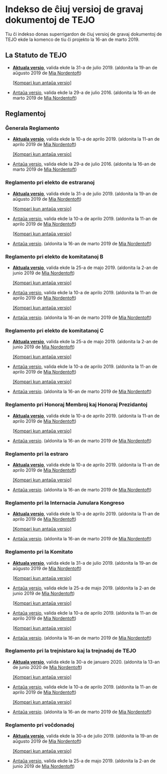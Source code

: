 # Indekso de ĉiuj versioj de gravaj dokumentoj de TEJO
Tiu ĉi indekso donas superrigardon de ĉiuj versioj de gravaj dokumentoj de TEJO ekde la komenco de tiu ĉi projekto la 16-an de marto 2019.

## La Statuto de TEJO
- [**Aktuala versio**](https://github.com/tejoesperanto/dokumentoj/blob/da6032d05f8a3100771f76fe1b6605e3d279dbd9/dok/Statuto.md), valida ekde la 31-a de julio 2019. (aldonita la 19-an de aŭgusto 2019 de [Mia Nordentoft](https://github.com/miestasmia))

  [[Kompari kun antaŭa versio]](https://github.com/tejoesperanto/dokumentoj/commit/da6032d05f8a3100771f76fe1b6605e3d279dbd9?short_path=e67cc33#diff-e67cc33f14cd7749c047281cca641bb5)

- [Antaŭa versio](https://github.com/tejoesperanto/dokumentoj/blob/3864a247d3fb31bf609f17bc2d13cf0a42efc989/dok/Statuto.md), valida ekde la 29-a de julio 2016. (aldonita la 16-an de marto 2019 de [Mia Nordentoft](https://github.com/miestasmia))

## Reglamentoj
### Ĝenerala Reglamento
- [**Aktuala versio**](https://github.com/tejoesperanto/dokumentoj/blob/cb6e0e5a3c6131c5ab749db372f9640ea88ea704/dok/Reglamentoj/Ĝenerala%20Reglamento.md), valida ekde la 10-a de aprilo 2019. (aldonita la 11-an de aprilo 2019 de [Mia Nordentoft](https://github.com/miestasmia))

  [[Kompari kun antaŭa versio]](https://github.com/tejoesperanto/dokumentoj/commit/cb6e0e5a3c6131c5ab749db372f9640ea88ea704?diff=unified&short_path=bff4f32#diff-bff4f32c5d9b267bf756772df6e88e11)

- [Antaŭa versio](https://github.com/tejoesperanto/dokumentoj/blob/2fb114a8d1febdca3c7edab6919a683a1d5e03e9/dok/Reglamentoj/Ĝenerala%20Reglamento.md), valida ekde la 29-a de julio 2016. (aldonita la 16-an de marto 2019 de [Mia Nordentoft](https://github.com/miestasmia))

### Reglamento pri elekto de estraranoj
- [**Aktuala versio**](https://github.com/tejoesperanto/dokumentoj/blob/da6032d05f8a3100771f76fe1b6605e3d279dbd9/dok/Reglamentoj/Reglamento%20pri%20elekto%20de%20estraranoj.md), valida ekde la 31-a de julio 2019. (aldonita la 19-an de aŭgusto 2019 de [Mia Nordentoft](https://github.com/miestasmia))

  [[Kompari kun antaŭa versio]](https://github.com/tejoesperanto/dokumentoj/commit/da6032d05f8a3100771f76fe1b6605e3d279dbd9?short_path=37a2644#diff-37a264402a9d15b1806f353cf3504842)

- [Antaŭa versio](https://github.com/tejoesperanto/dokumentoj/blob/cb6e0e5a3c6131c5ab749db372f9640ea88ea704/dok/Reglamentoj/Reglamento%20pri%20elekto%20de%20estraranoj.md), valida ekde la 10-a de aprilo 2019. (aldonita la 11-an de aprilo 2019 de [Mia Nordentoft](https://github.com/miestasmia))

  [[Kompari kun antaŭa versio]](https://github.com/tejoesperanto/dokumentoj/commit/cb6e0e5a3c6131c5ab749db372f9640ea88ea704?diff=unified&short_path=37a2644#diff-37a264402a9d15b1806f353cf3504842)

- [Antaŭa versio](https://github.com/tejoesperanto/dokumentoj/blob/edc7818943eb0da0551714c850fd0b510407bbe5/dok/Reglamentoj/Reglamento%20pri%20elekto%20de%20estraranoj.md). (aldonita la 16-an de marto 2019 de [Mia Nordentoft](https://github.com/miestasmia))

### Reglamento pri elekto de komitatanoj B
- [**Aktuala versio**](https://github.com/tejoesperanto/dokumentoj/blob/1f2e052834dbec27c4b01ced5eccff18c621e9c0/dok/Reglamentoj/Reglamento%20pri%20elekto%20de%20komitatanoj%20B.md), valida ekde la 25-a de majo 2019. (aldonita la 2-an de junio 2019 de [Mia Nordentoft](https://github.com/miestasmia))

  [[Kompari kun antaŭa versio]](https://github.com/tejoesperanto/dokumentoj/commit/1f2e052834dbec27c4b01ced5eccff18c621e9c0?diff=unified&short_path=d94a596#diff-d94a5961b247f721217712270c0fed7d)

- [Antaŭa versio](https://github.com/tejoesperanto/dokumentoj/blob/cb6e0e5a3c6131c5ab749db372f9640ea88ea704/dok/Reglamentoj/Reglamento%20pri%20elekto%20de%20komitatanoj%20B.md), valida ekde la 10-a de aprilo 2019. (aldonita la 11-an de aprilo 2019 de [Mia Nordentoft](https://github.com/miestasmia))

  [[Kompari kun antaŭa versio]](https://github.com/tejoesperanto/dokumentoj/commit/cb6e0e5a3c6131c5ab749db372f9640ea88ea704?diff=unified&short_path=d94a596#diff-d94a5961b247f721217712270c0fed7d)

- [Antaŭa versio](https://github.com/tejoesperanto/dokumentoj/blob/edc7818943eb0da0551714c850fd0b510407bbe5/dok/Reglamentoj/Reglamento%20pri%20elekto%20de%20komitatanoj%20B.md). (aldonita la 16-an de marto 2019 de [Mia Nordentoft](https://github.com/miestasmia))

### Reglamento pri elekto de komitatanoj C
- [**Aktuala versio**](https://github.com/tejoesperanto/dokumentoj/blob/1f2e052834dbec27c4b01ced5eccff18c621e9c0/dok/Reglamentoj/Reglamento%20pri%20elekto%20de%20komitatanoj%20C.md), valida ekde la 25-a de majo 2019. (aldonita la 2-an de junio 2019 de [Mia Nordentoft](https://github.com/miestasmia))

  [[Kompari kun antaŭa versio]](https://github.com/tejoesperanto/dokumentoj/commit/1f2e052834dbec27c4b01ced5eccff18c621e9c0?diff=unified&short_path=d526d51#diff-d526d51d82cb92528c1741d2ff4f1daf)

- [Antaŭa versio](https://github.com/tejoesperanto/dokumentoj/blob/cb6e0e5a3c6131c5ab749db372f9640ea88ea704/dok/Reglamentoj/Reglamento%20pri%20elekto%20de%20komitatanoj%20C.md), valida ekde la 10-a de aprilo 2019. (aldonita la 11-an de aprilo 2019 de [Mia Nordentoft](https://github.com/miestasmia))

  [[Kompari kun antaŭa versio]](https://github.com/tejoesperanto/dokumentoj/commit/cb6e0e5a3c6131c5ab749db372f9640ea88ea704?diff=unified&short_path=d526d51#diff-d526d51d82cb92528c1741d2ff4f1daf)

- [Antaŭa versio](https://github.com/tejoesperanto/dokumentoj/blob/edc7818943eb0da0551714c850fd0b510407bbe5/dok/Reglamentoj/Reglamento%20pri%20elekto%20de%20komitatanoj%20C.md). (aldonita la 16-an de marto 2019 de [Mia Nordentoft](https://github.com/miestasmia))

### Reglamento pri Honoraj Membroj kaj Honoraj Prezidantoj
- [**Aktuala versio**](https://github.com/tejoesperanto/dokumentoj/blob/cb6e0e5a3c6131c5ab749db372f9640ea88ea704/dok/Reglamentoj/Reglamento%20pri%20Honoraj%20Membroj%20kaj%20Honoraj%20Prezidantoj.md), valida ekde la 10-a de aprilo 2019. (aldonita la 11-an de aprilo 2019 de [Mia Nordentoft](https://github.com/miestasmia))

  [[Kompari kun antaŭa versio]](https://github.com/tejoesperanto/dokumentoj/commit/cb6e0e5a3c6131c5ab749db372f9640ea88ea704?diff=unified&short_path=2c1e64b#diff-2c1e64bc559149f967e5fe3236749d5a)

- [Antaŭa versio](https://github.com/tejoesperanto/dokumentoj/blob/edc7818943eb0da0551714c850fd0b510407bbe5/dok/Reglamentoj/Reglamento%20pri%20Honoraj%20Membroj%20kaj%20Honoraj%20Prezidantoj.md). (aldonita la 16-an de marto 2019 de [Mia Nordentoft](https://github.com/miestasmia))

### Reglamento pri la estraro
- [**Aktuala versio**](https://github.com/tejoesperanto/dokumentoj/blob/cb6e0e5a3c6131c5ab749db372f9640ea88ea704/dok/Reglamentoj/Reglamento%20pri%20la%20estraro.md), valida ekde la 10-a de aprilo 2019. (aldonita la 11-an de aprilo 2019 de [Mia Nordentoft](https://github.com/miestasmia))

  [[Kompari kun antaŭa versio]](https://github.com/tejoesperanto/dokumentoj/commit/cb6e0e5a3c6131c5ab749db372f9640ea88ea704?diff=unified&short_path=e055509#diff-e055509f2d2482ff70412ae3ae28c84e)

- [Antaŭa versio](https://github.com/tejoesperanto/dokumentoj/blob/edc7818943eb0da0551714c850fd0b510407bbe5/dok/Reglamentoj/Reglamento%20pri%20la%20estraro.md). (aldonita la 16-an de marto 2019 de [Mia Nordentoft](https://github.com/miestasmia))

### Reglamento pri la Internacia Junulara Kongreso
- [**Aktuala versio**](https://github.com/tejoesperanto/dokumentoj/blob/cb6e0e5a3c6131c5ab749db372f9640ea88ea704/dok/Reglamentoj/Reglamento%20pri%20la%20Internacia%20Junulara%20Kongreso.md), valida ekde la 10-a de aprilo 2019. (aldonita la 11-an de aprilo 2019 de [Mia Nordentoft](https://github.com/miestasmia))

  [[Kompari kun antaŭa versio]](https://github.com/tejoesperanto/dokumentoj/commit/cb6e0e5a3c6131c5ab749db372f9640ea88ea704?diff=unified&short_path=a5eed0b#diff-a5eed0b2288b4a93c506b0da9eb39157)

- [Antaŭa versio](https://github.com/tejoesperanto/dokumentoj/blob/edc7818943eb0da0551714c850fd0b510407bbe5/dok/Reglamentoj/Reglamento%20pri%20la%20Internacia%20Junulara%20Kongreso.md). (aldonita la 16-an de marto 2019 de [Mia Nordentoft](https://github.com/miestasmia))

### Reglamento pri la Komitato
- [**Aktuala versio**](https://github.com/tejoesperanto/dokumentoj/blob/da6032d05f8a3100771f76fe1b6605e3d279dbd9/dok/Reglamentoj/Reglamento%20pri%20la%20Komitato.md), valida ekde la 31-a de julio 2019. (aldonita la 19-an de aŭgusto 2019 de [Mia Nordentoft](https://github.com/miestasmia))

  [[Kompari kun antaŭa versio]](https://github.com/tejoesperanto/dokumentoj/commit/da6032d05f8a3100771f76fe1b6605e3d279dbd9?short_path=4309c43#diff-4309c43ef523ce945555dc4d8557a5c4)

- [Antaŭa versio](https://github.com/tejoesperanto/dokumentoj/blob/24f72c0e25a1361d9984dc36e81b62395caa9941/dok/Reglamentoj/Reglamento%20pri%20la%20Komitato.md), valida ekde la 25-a de majo 2019. (aldonita la 2-an de junio 2019 de [Mia Nordentoft](https://github.com/miestasmia))

  [[Kompari kun antaŭa versio]](https://github.com/tejoesperanto/dokumentoj/commit/1f2e052834dbec27c4b01ced5eccff18c621e9c0?diff=unified&short_path=4309c43#diff-4309c43ef523ce945555dc4d8557a5c4)

- [Antaŭa versio](https://github.com/tejoesperanto/dokumentoj/blob/cb6e0e5a3c6131c5ab749db372f9640ea88ea704/dok/Reglamentoj/Reglamento%20pri%20la%20Komitato.md), valida ekde la 10-a de aprilo 2019. (aldonita la 11-an de aprilo 2019 de [Mia Nordentoft](https://github.com/miestasmia))

  [[Kompari kun antaŭa versio]](https://github.com/tejoesperanto/dokumentoj/commit/cb6e0e5a3c6131c5ab749db372f9640ea88ea704?diff=unified&short_path=4309c43#diff-4309c43ef523ce945555dc4d8557a5c4)

- [Antaŭa versio](https://github.com/tejoesperanto/dokumentoj/blob/ddd9d5e4fd09567c756209f57a847b0b42d534a4/dok/Reglamentoj/Reglamento%20pri%20la%20Komitato.md). (aldonita la 16-an de marto 2019 de [Mia Nordentoft](https://github.com/miestasmia))

### Reglamento pri la trejnistaro kaj la trejnadoj de TEJO
- [**Aktuala versio**](https://github.com/tejoesperanto/dokumentoj/blob/835a06d2a0f31f385916a98a593012581ae8a636/dok/Reglamentoj/Reglamento%20pri%20la%20trejnistaro%20kaj%20la%20trejnadoj%20de%20TEJO.md), valida ekde la 30-a de januaro 2020. (aldonita la 13-an de junio 2020 de [Mia Nordentoft](https://github.com/miestasmia))

  [[Kompari kun antaŭa versio]](https://github.com/tejoesperanto/dokumentoj/commit/835a06d2a0f31f385916a98a593012581ae8a636?short_path=54fb674#diff-54fb674b2291df5581e13bab23af5df7)

- [Antaŭa versio](https://github.com/tejoesperanto/dokumentoj/blob/0dd5d0db98d4fa9c8386a6acbf52f522c9a3fe81/dok/Reglamentoj/Reglamento%20pri%20la%20trejnistaro%20kaj%20la%20trejnadoj%20de%20TEJO.md), valida ekde la 10-a de aprilo 2019. (aldonita la 11-an de aprilo 2019 de [Mia Nordentoft](https://github.com/miestasmia))

  [[Kompari kun antaŭa versio]](https://github.com/tejoesperanto/dokumentoj/commit/cb6e0e5a3c6131c5ab749db372f9640ea88ea704?diff=unified&short_path=54fb674#diff-54fb674b2291df5581e13bab23af5df7)
  
- [Antaŭa versio](https://github.com/tejoesperanto/dokumentoj/blob/edc7818943eb0da0551714c850fd0b510407bbe5/dok/Reglamentoj/Reglamento%20pri%20la%20trejnistaro%20kaj%20la%20trejnadoj%20de%20TEJO.md). (aldonita la 16-an de marto 2019 de [Mia Nordentoft](https://github.com/miestasmia))

### Reglamento pri voĉdonadoj
- [**Aktuala versio**](https://github.com/tejoesperanto/dokumentoj/blob/da6032d05f8a3100771f76fe1b6605e3d279dbd9/dok/Reglamentoj/Reglamento%20pri%20voĉdonadoj.md), valida ekde la 30-a de julio 2019. (aldonita la 19-an de aŭgusto 2019 de [Mia Nordentoft](https://github.com/miestasmia))

  [[Kompari kun antaŭa versio]](https://github.com/tejoesperanto/dokumentoj/commit/da6032d05f8a3100771f76fe1b6605e3d279dbd9?short_path=576a9d9#diff-576a9d948827d243e2d9f2870501727a)

- [Antaŭa versio](https://github.com/tejoesperanto/dokumentoj/blob/1f2e052834dbec27c4b01ced5eccff18c621e9c0/dok/Reglamentoj/Reglamento%20pri%20voĉdonadoj.md), valida ekde la 25-a de majo 2019. (aldonita la 2-an de junio 2019 de [Mia Nordentoft](https://github.com/miestasmia))
